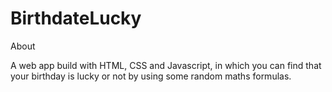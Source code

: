 # BirthdateLucky

About

A web app build with HTML, CSS and Javascript, in which you can find that your birthday is lucky or not by using some random maths formulas.
